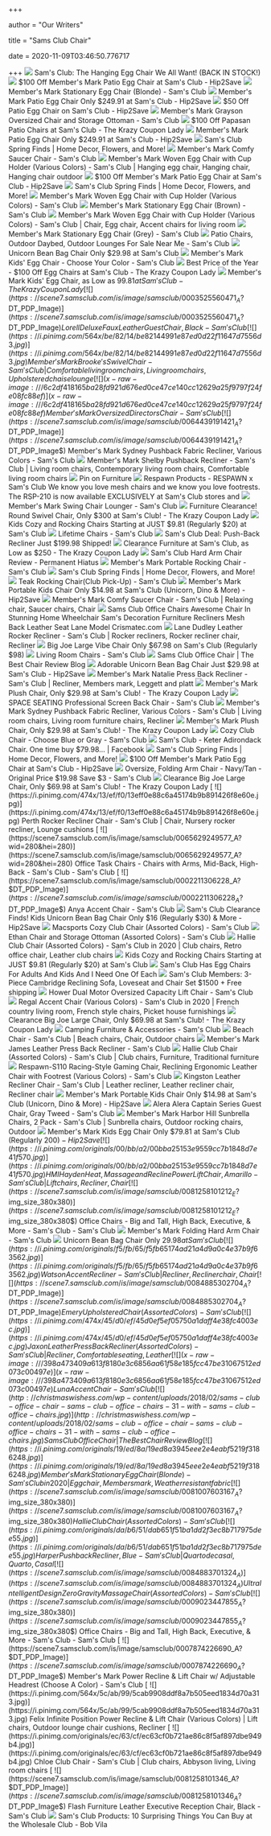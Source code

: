 +++
        
author = "Our Writers"
        
title = "Sams Club Chair"
        
date = 2020-11-09T03:46:50.776717
        
+++
[ ![](https://i2.wp.com/passionatepennypincher.com/wp-content/uploads/2019/03/sams-club-egg-chair.jpg)](https://i2.wp.com/passionatepennypincher.com/wp-content/uploads/2019/03/sams-club-egg-chair.jpg) Sam's Club: The Hanging Egg Chair We All Want! (BACK IN STOCK!)
[ ![](https://hip2save.com/wp-content/uploads/2020/06/Egg-Chair-Sams-Club.jpg?resize=1024%2C538&strip=all)](https://hip2save.com/wp-content/uploads/2020/06/Egg-Chair-Sams-Club.jpg?resize=1024%2C538&strip=all) $100 Off Member's Mark Patio Egg Chair at Sam's Club - Hip2Save
[ ![](https://scene7.samsclub.com/is/image/samsclub/0019396805344_A?wid=280&hei=280)](https://scene7.samsclub.com/is/image/samsclub/0019396805344_A?wid=280&hei=280) Member's Mark Stationary Egg Chair (Blonde) - Sam's Club
[ ![](https://hip2save.com/wp-content/uploads/2020/07/Egg-Chair-from-Sams-Club.jpg)](https://hip2save.com/wp-content/uploads/2020/07/Egg-Chair-from-Sams-Club.jpg) Member's Mark Patio Egg Chair Only $249.91 at Sam's Club - Hip2Save
[ ![](https://hip2save.com/wp-content/uploads/2020/05/Sams-Club-Egg-Chair-Grey.jpg?resize=1024%2C811&strip=all)](https://hip2save.com/wp-content/uploads/2020/05/Sams-Club-Egg-Chair-Grey.jpg?resize=1024%2C811&strip=all) $50 Off Patio Egg Chair on Sam's Club - Hip2Save
[ ![](https://scene7.samsclub.com/is/image/samsclub/0001939680201_A?wid=280&hei=280)](https://scene7.samsclub.com/is/image/samsclub/0001939680201_A?wid=280&hei=280) Member's Mark Grayson Oversized Chair and Storage Ottoman - Sam's Club
[ ![](https://prod-cdn-thekrazycouponlady.imgix.net/wp-content/uploads/2020/05/papasan-chair-sams-club-1589223100-1589223100.jpg?auto=compress,format&fit=max)](https://prod-cdn-thekrazycouponlady.imgix.net/wp-content/uploads/2020/05/papasan-chair-sams-club-1589223100-1589223100.jpg?auto=compress,format&fit=max) $100 Off Papasan Patio Chairs at Sam's Club - The Krazy Coupon Lady
[ ![](https://hip2save.com/wp-content/uploads/2020/07/Pappasan-Chair.jpg?resize=1024%2C768&strip=all)](https://hip2save.com/wp-content/uploads/2020/07/Pappasan-Chair.jpg?resize=1024%2C768&strip=all) Member's Mark Patio Egg Chair Only $249.91 at Sam's Club - Hip2Save
[ ![](https://i2.wp.com/passionatepennypincher.com/wp-content/uploads/2020/03/84014774_10157877363229550_3826936880029499392_o-768x1024.jpg)](https://i2.wp.com/passionatepennypincher.com/wp-content/uploads/2020/03/84014774_10157877363229550_3826936880029499392_o-768x1024.jpg) Sam's Club Spring Finds | Home Decor, Flowers, and More!
[ ![](https://scene7.samsclub.com/is/image/samsclub/0019396801391_B?wid=280&hei=280)](https://scene7.samsclub.com/is/image/samsclub/0019396801391_B?wid=280&hei=280) Member's Mark Comfy Saucer Chair - Sam's Club
[ ![](https://i.pinimg.com/474x/6c/b5/4e/6cb54e19f3c7bf34bf2698217ed2f9eb.jpg)](https://i.pinimg.com/474x/6c/b5/4e/6cb54e19f3c7bf34bf2698217ed2f9eb.jpg) Member's Mark Woven Egg Chair with Cup Holder (Various Colors) - Sam's Club  | Hanging egg chair, Hanging chair, Hanging chair outdoor
[ ![](https://hip2save.com/wp-content/uploads/2020/06/Sams-Club-Kids-Egg-Chair.jpg?resize=1024%2C768&strip=all)](https://hip2save.com/wp-content/uploads/2020/06/Sams-Club-Kids-Egg-Chair.jpg?resize=1024%2C768&strip=all) $100 Off Member's Mark Patio Egg Chair at Sam's Club - Hip2Save
[ ![](https://i2.wp.com/passionatepennypincher.com/wp-content/uploads/2020/03/Sams-Club-Spring-Finds-768x1024.jpg)](https://i2.wp.com/passionatepennypincher.com/wp-content/uploads/2020/03/Sams-Club-Spring-Finds-768x1024.jpg) Sam's Club Spring Finds | Home Decor, Flowers, and More!
[ ![](https://scene7.samsclub.com/is/image/samsclub/0007874221739_A?wid=280&hei=280)](https://scene7.samsclub.com/is/image/samsclub/0007874221739_A?wid=280&hei=280) Member's Mark Woven Egg Chair with Cup Holder (Various Colors) - Sam's Club
[ ![](https://scene7.samsclub.com/is/image/samsclub/0019396802906_A)](https://scene7.samsclub.com/is/image/samsclub/0019396802906_A) Member's Mark Stationary Egg Chair (Brown) - Sam's Club
[ ![](https://i.pinimg.com/474x/93/4b/9d/934b9daa900b01e7a4ecfaa2b075d434.jpg)](https://i.pinimg.com/474x/93/4b/9d/934b9daa900b01e7a4ecfaa2b075d434.jpg) Member's Mark Woven Egg Chair with Cup Holder (Various Colors) - Sam's Club  | Chair, Egg chair, Accent chairs for living room
[ ![](x-raw-image:///c2cc71e93862f831b43db7727bd0adacae2418570020690732f48029b87bb82c)](x-raw-image:///c2cc71e93862f831b43db7727bd0adacae2418570020690732f48029b87bb82c) Member's Mark Stationary Egg Chair (Grey) - Sam's Club
[ ![](https://scene7.samsclub.com/is/image/samsclub/0068921589052_A?wid=280&hei=280)](https://scene7.samsclub.com/is/image/samsclub/0068921589052_A?wid=280&hei=280) Patio Chairs, Outdoor Daybed, Outdoor Lounges For Sale Near Me - Sam's Club
[ ![](https://hip2save.com/wp-content/uploads/2019/02/Unicorn-Chair-Sams-Club.jpg)](https://hip2save.com/wp-content/uploads/2019/02/Unicorn-Chair-Sams-Club.jpg) Unicorn Bean Bag Chair Only $29.98 at Sam's Club
[ ![](https://scene7.samsclub.com/is/image/samsclub/0019396805259_A)](https://scene7.samsclub.com/is/image/samsclub/0019396805259_A) Member's Mark Kids' Egg Chair - Choose Your Color - Sam's Club
[ ![](https://prod-cdn-thekrazycouponlady.imgix.net/wp-content/uploads/2020/07/sams-club-members-mark-egg-chair-2020-1594311495-1594311495.jpg?auto=compress,format&fit=max)](https://prod-cdn-thekrazycouponlady.imgix.net/wp-content/uploads/2020/07/sams-club-members-mark-egg-chair-2020-1594311495-1594311495.jpg?auto=compress,format&fit=max) Best Price of the Year - $100 Off Egg Chairs at Sam's Club - The Krazy  Coupon Lady
[ ![](https://prod-cdn-thekrazycouponlady.imgix.net/wp-content/uploads/2020/05/0019396805258-a-1588516987-1588516987.jpeg?auto=compress,format&fit=max)](https://prod-cdn-thekrazycouponlady.imgix.net/wp-content/uploads/2020/05/0019396805258-a-1588516987-1588516987.jpeg?auto=compress,format&fit=max) Member's Mark Kids' Egg Chair, as Low as $99.81 at Sam's Club - The Krazy  Coupon Lady
[ ![](https://scene7.samsclub.com/is/image/samsclub/0003525560471_A?$DT_PDP_Image$)](https://scene7.samsclub.com/is/image/samsclub/0003525560471_A?$DT_PDP_Image$) Lorell Deluxe Faux Leather Guest Chair, Black - Sam's Club
[ ![](https://i.pinimg.com/564x/be/82/14/be82144991e87ed0d22f11647d7556d3.jpg)](https://i.pinimg.com/564x/be/82/14/be82144991e87ed0d22f11647d7556d3.jpg) Member's Mark Brooke's Swivel Chair - Sam's Club | Comfortable living room  chairs, Living room chairs, Upholstered chaise lounge
[ ![](x-raw-image:///6c2df418165ba28fd921d676ed0ce47ce140cc12629a25f9797f24fe08fc88ef)](x-raw-image:///6c2df418165ba28fd921d676ed0ce47ce140cc12629a25f9797f24fe08fc88ef) Member's Mark Oversized Directors Chair - Sam's Club
[ ![](https://scene7.samsclub.com/is/image/samsclub/0064439191421_A?$DT_PDP_Image$)](https://scene7.samsclub.com/is/image/samsclub/0064439191421_A?$DT_PDP_Image$) Member's Mark Sydney Pushback Fabric Recliner, Various Colors - Sam's Club
[ ![](https://i.pinimg.com/474x/ed/a4/e6/eda4e62b00f8047186705728b9759607.jpg)](https://i.pinimg.com/474x/ed/a4/e6/eda4e62b00f8047186705728b9759607.jpg) Member's Mark Shelby Pushback Recliner - Sam's Club | Living room chairs,  Contemporary living room chairs, Comfortable living room chairs
[ ![](https://i.pinimg.com/originals/ce/25/f0/ce25f0787da5d03e8e5f4ffd2b63e2c5.png)](https://i.pinimg.com/originals/ce/25/f0/ce25f0787da5d03e8e5f4ffd2b63e2c5.png) Pin on Furniture
[ ![](https://lookaside.fbsbx.com/lookaside/crawler/media/?media_id=1024188097997957)](https://lookaside.fbsbx.com/lookaside/crawler/media/?media_id=1024188097997957) Respawn Products -  RESPAWN x Sam's Club  We know you love mesh chairs  and we know you love footrests. The RSP-210 is now available EXCLUSIVELY at  Sam's Club stores and
[ ![](https://scene7.samsclub.com/is/image/samsclub/0019396805312_A)](https://scene7.samsclub.com/is/image/samsclub/0019396805312_A) Member's Mark Swing Chair Lounger - Sam's Club
[ ![](https://prod-cdn-thekrazycouponlady.imgix.net/wp-content/uploads/2019/09/chair-2-9-15-sams-club-1568637272.jpg?auto=compress,format&fit=max)](https://prod-cdn-thekrazycouponlady.imgix.net/wp-content/uploads/2019/09/chair-2-9-15-sams-club-1568637272.jpg?auto=compress,format&fit=max) Furniture Clearance! Round Swivel Chair, Only $300 at Sam's Club! - The  Krazy Coupon Lady
[ ![](https://135dip1kp5pb1hxer93f2f2i-wpengine.netdna-ssl.com/wp-content/uploads/2019/05/kids-cozy-rocking-chair.jpg)](https://135dip1kp5pb1hxer93f2f2i-wpengine.netdna-ssl.com/wp-content/uploads/2019/05/kids-cozy-rocking-chair.jpg) Kids Cozy and Rocking Chairs Starting at JUST $9.81 (Regularly $20) at  Sam's Club
[ ![](https://scene7.samsclub.com/is/image/samsclub/0008148302804_A?wid=280&hei=280)](https://scene7.samsclub.com/is/image/samsclub/0008148302804_A?wid=280&hei=280) Lifetime Chairs - Sam's Club
[ ![](https://hip2save.com/wp-content/uploads/2019/04/Conroe-High-Leg-Recliner-with-Kidney-Accent-Pillow-1.jpg?fit=1200%2C630&strip=all)](https://hip2save.com/wp-content/uploads/2019/04/Conroe-High-Leg-Recliner-with-Kidney-Accent-Pillow-1.jpg?fit=1200%2C630&strip=all) Sam's Club Deal: Push-Back Recliner Just $199.98 Shipped!
[ ![](https://prod-cdn-thekrazycouponlady.imgix.net/wp-content/uploads/2020/02/chair-3-2-10-sams-club-1581353595-1581353595.jpg?auto=compress,format&fit=max)](https://prod-cdn-thekrazycouponlady.imgix.net/wp-content/uploads/2020/02/chair-3-2-10-sams-club-1581353595-1581353595.jpg?auto=compress,format&fit=max) Clearance Furniture at Sam's Club, as Low as $250 - The Krazy Coupon Lady
[ ![](https://permanenthiatus.com/wp-content/uploads/2017/06/Yoshi-Review-1200x500.jpg)](https://permanenthiatus.com/wp-content/uploads/2017/06/Yoshi-Review-1200x500.jpg) Sam's Club Hard Arm Chair Review - Permanent Hiatus
[ ![](https://scene7.samsclub.com/is/image/samsclub/0019396804609_A?wid=280&hei=280)](https://scene7.samsclub.com/is/image/samsclub/0019396804609_A?wid=280&hei=280) Member's Mark Portable Rocking Chair - Sam's Club
[ ![](https://i2.wp.com/passionatepennypincher.com/wp-content/uploads/2020/03/Sams-Club-Spring-Finds-Papasan-Chair-768x1024.jpg)](https://i2.wp.com/passionatepennypincher.com/wp-content/uploads/2020/03/Sams-Club-Spring-Finds-Papasan-Chair-768x1024.jpg) Sam's Club Spring Finds | Home Decor, Flowers, and More!
[ ![](https://images.samsclubresources.com/is/image/samsclub/0064479413680_A?wid=280&hei=280)](https://images.samsclubresources.com/is/image/samsclub/0064479413680_A?wid=280&hei=280) Teak Rocking Chair(Club Pick-Up) - Sam's Club
[ ![](https://hip2save.com/wp-content/uploads/2019/05/members-mark-folding-chair.jpg?resize=1024%2C538&strip=all)](https://hip2save.com/wp-content/uploads/2019/05/members-mark-folding-chair.jpg?resize=1024%2C538&strip=all) Member's Mark Portable Kids Chair Only $14.98 at Sam's Club (Unicorn, Dino  & More) - Hip2Save
[ ![](https://i.pinimg.com/originals/f1/44/01/f144014089d304ec14392bc878092b9f.png)](https://i.pinimg.com/originals/f1/44/01/f144014089d304ec14392bc878092b9f.png) Member's Mark Comfy Saucer Chair - Sam's Club | Relaxing chair, Saucer  chairs, Chair
[ ![](http://www.crismatec.com/python/de/sams-club-office-chairs-awesome-chair-in-stunning-home_office-decoration-301x301.jpg)](http://www.crismatec.com/python/de/sams-club-office-chairs-awesome-chair-in-stunning-home_office-decoration-301x301.jpg) Sams Club Office Chairs Awesome Chair In Stunning Home Wheelchair Sam's  Decoration Furniture Recliners Mesh Back Leather Seat Lane Model  Crismatec.com
[ ![](https://i.pinimg.com/originals/63/62/a9/6362a9d1092cb9f39fd22e94164b152d.jpg)](https://i.pinimg.com/originals/63/62/a9/6362a9d1092cb9f39fd22e94164b152d.jpg) Lane Dudley Leather Rocker Recliner - Sam's Club | Rocker recliners, Rocker  recliner chair, Recliner
[ ![](https://hip2save.com/wp-content/uploads/2020/04/Big-Joe-Chair.jpg?resize=1024%2C538&strip=all)](https://hip2save.com/wp-content/uploads/2020/04/Big-Joe-Chair.jpg?resize=1024%2C538&strip=all) Big Joe Large Vibe Chair Only $67.98 on Sam's Club (Regularly $98)
[ ![](https://scene7.samsclub.com/is/image/samsclub/0070533253040_A?wid=280&hei=280)](https://scene7.samsclub.com/is/image/samsclub/0070533253040_A?wid=280&hei=280) Living Room Chairs - Sam's Club
[ ![](http://christmaswishess.com/wp-content/uploads/2018/02/sams-club-office-chair-boy-bellamy-high-back-executive-office-chair-sams-club-office-chairs-images-76.jpg)](http://christmaswishess.com/wp-content/uploads/2018/02/sams-club-office-chair-boy-bellamy-high-back-executive-office-chair-sams-club-office-chairs-images-76.jpg) Sams Club Office Chair | The Best Chair Review Blog
[ ![](https://hip2save.com/wp-content/uploads/2019/02/unicorn-chair.jpg)](https://hip2save.com/wp-content/uploads/2019/02/unicorn-chair.jpg) Adorable Unicorn Bean Bag Chair Just $29.98 at Sam's Club - Hip2Save
[ ![](https://i.pinimg.com/474x/94/8d/7c/948d7c6a42d919f375a388f27a29e367.jpg)](https://i.pinimg.com/474x/94/8d/7c/948d7c6a42d919f375a388f27a29e367.jpg) Member's Mark Natalie Press Back Recliner - Sam's Club | Recliner, Members  mark, Leggett and platt
[ ![](https://prod-cdn-thekrazycouponlady.imgix.net/wp-content/uploads/2020/01/chair-1-21-sams-club-1579617784.jpeg?auto=compress,format&fit=max)](https://prod-cdn-thekrazycouponlady.imgix.net/wp-content/uploads/2020/01/chair-1-21-sams-club-1579617784.jpeg?auto=compress,format&fit=max) Member's Mark Plush Chair, Only $29.98 at Sam's Club! - The Krazy Coupon  Lady
[ ![](https://scene7.samsclub.com/is/image/samsclub/0009023451493_A)](https://scene7.samsclub.com/is/image/samsclub/0009023451493_A) SPACE SEATING Professional Screen Back Chair - Sam's Club
[ ![](https://i.pinimg.com/originals/36/3f/dd/363fddd781a0d4f4b6c3146e56684614.jpg)](https://i.pinimg.com/originals/36/3f/dd/363fddd781a0d4f4b6c3146e56684614.jpg) Member's Mark Sydney Pushback Fabric Recliner, Various Colors - Sam's Club  | Living room chairs, Living room furniture chairs, Recliner
[ ![](https://prod-cdn-thekrazycouponlady.imgix.net/wp-content/uploads/2020/01/chair-2-1-21-sams-club-1579617787.jpeg?auto=compress,format&fit=max)](https://prod-cdn-thekrazycouponlady.imgix.net/wp-content/uploads/2020/01/chair-2-1-21-sams-club-1579617787.jpeg?auto=compress,format&fit=max) Member's Mark Plush Chair, Only $29.98 at Sam's Club! - The Krazy Coupon  Lady
[ ![](https://scene7.samsclub.com/is/image/samsclub/0019396802623_B?wid=280&hei=280)](https://scene7.samsclub.com/is/image/samsclub/0019396802623_B?wid=280&hei=280) Cozy Club Chair - Choose Blue or Gray - Sam's Club
[ ![](https://lookaside.fbsbx.com/lookaside/crawler/media/?media_id=2944252595610711)](https://lookaside.fbsbx.com/lookaside/crawler/media/?media_id=2944252595610711) Sam's Club - Keter Adirondack Chair. One time buy $79.98... | Facebook
[ ![](https://i2.wp.com/passionatepennypincher.com/wp-content/uploads/2020/03/Sams-Club-Spring-Finds-Beach-Chair-1024x768.jpg)](https://i2.wp.com/passionatepennypincher.com/wp-content/uploads/2020/03/Sams-Club-Spring-Finds-Beach-Chair-1024x768.jpg) Sam's Club Spring Finds | Home Decor, Flowers, and More!
[ ![](https://hip2save.com/wp-content/uploads/2020/06/Egg-Chair-Sams-Club2.jpg?resize=1024%2C699&strip=all)](https://hip2save.com/wp-content/uploads/2020/06/Egg-Chair-Sams-Club2.jpg?resize=1024%2C699&strip=all) $100 Off Member's Mark Patio Egg Chair at Sam's Club - Hip2Save
[ ![](https://images.samsclubresources.com/is/image/samsclub/0004983367702_A?wid=280&hei=280)](https://images.samsclubresources.com/is/image/samsclub/0004983367702_A?wid=280&hei=280) Oversize, Folding Arm Chair - Navy/Tan - Original Price $19.98 Save $3 - Sam's  Club
[ ![](https://prod-cdn-thekrazycouponlady.imgix.net/wp-content/uploads/2019/11/big-joe-2-118-sams-club-1573218896.jpg?auto=compress,format&fit=max)](https://prod-cdn-thekrazycouponlady.imgix.net/wp-content/uploads/2019/11/big-joe-2-118-sams-club-1573218896.jpg?auto=compress,format&fit=max) Clearance Big Joe Large Chair, Only $69.98 at Sam's Club! - The Krazy  Coupon Lady
[ ![](https://i.pinimg.com/474x/13/ef/f0/13eff0e88c6a45174b9b891426f8e60e.jpg)](https://i.pinimg.com/474x/13/ef/f0/13eff0e88c6a45174b9b891426f8e60e.jpg) Perth Rocker Recliner Chair - Sam's Club | Chair, Nursery rocker recliner,  Lounge cushions
[ ![](https://scene7.samsclub.com/is/image/samsclub/0065629249577_A?wid=280&hei=280)](https://scene7.samsclub.com/is/image/samsclub/0065629249577_A?wid=280&hei=280) Office Task Chairs - Chairs with Arms, Mid-Back, High-Back - Sam's Club - Sam's  Club
[ ![](https://scene7.samsclub.com/is/image/samsclub/0002211306228_A?$DT_PDP_Image$)](https://scene7.samsclub.com/is/image/samsclub/0002211306228_A?$DT_PDP_Image$) Anya Accent Chair - Sam's Club
[ ![](https://hip2save.com/wp-content/uploads/2019/05/sams-club-unicorn-chair.jpg)](https://hip2save.com/wp-content/uploads/2019/05/sams-club-unicorn-chair.jpg) Sam's Club Clearance Finds! Kids Unicorn Bean Bag Chair Only $16 (Regularly  $30) & More - Hip2Save
[ ![](x-raw-image:///a15e8a4c02863c32486c0225f5b0aef2fd6b9acae3ed00ca0963af5a3644bdb2)](x-raw-image:///a15e8a4c02863c32486c0225f5b0aef2fd6b9acae3ed00ca0963af5a3644bdb2) Macsports Cozy Club Chair (Assorted Colors) - Sam's Club
[ ![](https://scene7.samsclub.com/is/image/samsclub/0081162903048_A?wid=280&hei=280)](https://scene7.samsclub.com/is/image/samsclub/0081162903048_A?wid=280&hei=280) Ethan Chair and Storage Ottoman (Assorted Colors) - Sam's Club
[ ![](https://i.pinimg.com/474x/d4/55/a7/d455a7576bda9e6c5fbec4f13ceb4127.jpg)](https://i.pinimg.com/474x/d4/55/a7/d455a7576bda9e6c5fbec4f13ceb4127.jpg) Hallie Club Chair (Assorted Colors) - Sam's Club in 2020 | Club chairs,  Retro office chair, Leather club chairs
[ ![](https://135dip1kp5pb1hxer93f2f2i-wpengine.netdna-ssl.com/wp-content/uploads/2019/05/cozy-chair.jpg)](https://135dip1kp5pb1hxer93f2f2i-wpengine.netdna-ssl.com/wp-content/uploads/2019/05/cozy-chair.jpg) Kids Cozy and Rocking Chairs Starting at JUST $9.81 (Regularly $20) at  Sam's Club
[ ![](https://cdn.totallythebomb.com/wp-content/uploads/2020/07/sams-club-chair-1-394x700.jpg)](https://cdn.totallythebomb.com/wp-content/uploads/2020/07/sams-club-chair-1-394x700.jpg) Sam's Club Has Egg Chairs For Adults And Kids And I Need One Of Each
[ ![](https://static.slickdealscdn.com/attachment/1/9/5/6/4/1/4/9223886.attach)](https://static.slickdealscdn.com/attachment/1/9/5/6/4/1/4/9223886.attach) Sam's Club Members: 3-Piece Cambridge Reclining Sofa, Loveseat and Chair  Set $1500 + Free shipping
[ ![](https://scene7.samsclub.com/is/image/samsclub/0060587626823_A?wid=280&hei=280)](https://scene7.samsclub.com/is/image/samsclub/0060587626823_A?wid=280&hei=280) Hower Dual Motor Oversized Capacity Lift Chair - Sam's Club
[ ![](https://i.pinimg.com/474x/1f/71/62/1f716222f5af74298ff830ce1c3c7d05.jpg)](https://i.pinimg.com/474x/1f/71/62/1f716222f5af74298ff830ce1c3c7d05.jpg) Regal Accent Chair (Various Colors) - Sam's Club in 2020 | French country  living room, French style chairs, Picket house furnishings
[ ![](https://prod-cdn-thekrazycouponlady.imgix.net/wp-content/uploads/2019/11/big-joe-11-8-sams-club-1573218901.jpg?auto=compress,format&fit=max)](https://prod-cdn-thekrazycouponlady.imgix.net/wp-content/uploads/2019/11/big-joe-11-8-sams-club-1573218901.jpg?auto=compress,format&fit=max) Clearance Big Joe Large Chair, Only $69.98 at Sam's Club! - The Krazy  Coupon Lady
[ ![](https://scene7.samsclub.com/is/image/samsclub/0019396804595_A?wid=280&hei=280)](https://scene7.samsclub.com/is/image/samsclub/0019396804595_A?wid=280&hei=280) Camping Furniture & Accessories - Sam's Club
[ ![](https://i.pinimg.com/originals/82/7a/ea/827aeadd7c9d630dbc8c32d5e4846203.jpg)](https://i.pinimg.com/originals/82/7a/ea/827aeadd7c9d630dbc8c32d5e4846203.jpg) Beach Chair - Sam's Club | Beach chairs, Chair, Outdoor chairs
[ ![](https://scene7.samsclub.com/is/image/samsclub/0081162903014_A?wid=280&hei=280)](https://scene7.samsclub.com/is/image/samsclub/0081162903014_A?wid=280&hei=280) Member's Mark James Leather Press Back Recliner - Sam's Club
[ ![](https://i.pinimg.com/736x/4b/f9/fe/4bf9fe6f05c84b70371b0ee5d5edfeeb.jpg)](https://i.pinimg.com/736x/4b/f9/fe/4bf9fe6f05c84b70371b0ee5d5edfeeb.jpg) Hallie Club Chair (Assorted Colors) - Sam's Club | Club chairs, Furniture,  Traditional furniture
[ ![](https://scene7.samsclub.com/is/image/samsclub/0084512309576_A)](https://scene7.samsclub.com/is/image/samsclub/0084512309576_A) Respawn-S110 Racing-Style Gaming Chair, Reclining Ergonomic Leather Chair  with Footrest (Various Colors) - Sam's Club
[ ![](https://i.pinimg.com/originals/e3/3a/44/e33a445081e043bac197bc42f8c6881b.jpg)](https://i.pinimg.com/originals/e3/3a/44/e33a445081e043bac197bc42f8c6881b.jpg) Kingston Leather Recliner Chair - Sam&#39;s Club | Leather recliner,  Leather recliner chair, Recliner chair
[ ![](https://hip2save.com/wp-content/uploads/2019/05/Kids-Unicorn-Hard-Arm-Chair-Sams-Club.jpg?resize=1024%2C538&strip=all)](https://hip2save.com/wp-content/uploads/2019/05/Kids-Unicorn-Hard-Arm-Chair-Sams-Club.jpg?resize=1024%2C538&strip=all) Member's Mark Portable Kids Chair Only $14.98 at Sam's Club (Unicorn, Dino  & More) - Hip2Save
[ ![](https://scene7.samsclub.com/is/image/samsclub/0004216739366_A?wid=280&hei=280)](https://scene7.samsclub.com/is/image/samsclub/0004216739366_A?wid=280&hei=280) Alera Alera Captain Series Guest Chair, Gray Tweed - Sam's Club
[ ![](https://i.pinimg.com/474x/a1/bd/a3/a1bda35f3f9d0dc94fcdf838c283eec9.jpg)](https://i.pinimg.com/474x/a1/bd/a3/a1bda35f3f9d0dc94fcdf838c283eec9.jpg) Member's Mark Harbor Hill Sunbrella Chairs, 2 Pack - Sam's Club | Sunbrella  chairs, Outdoor rocking chairs, Outdoor
[ ![](https://hip2save.com/wp-content/uploads/2020/07/Egg-Chair-Price.jpg?resize=1024%2C768&strip=all)](https://hip2save.com/wp-content/uploads/2020/07/Egg-Chair-Price.jpg?resize=1024%2C768&strip=all) Member's Mark Kids Egg Chair Only $79.81 at Sam's Club (Regularly $200) -  Hip2Save
[ ![](https://i.pinimg.com/originals/00/bb/a2/00bba25153e9559cc7b1848d7e41f570.jpg)](https://i.pinimg.com/originals/00/bb/a2/00bba25153e9559cc7b1848d7e41f570.jpg) HMI Hayden Heat, Massage and Recline Power Lift Chair, Amarillo - Sam's Club  | Lift chairs, Recliner, Chair
[ ![](https://scene7.samsclub.com/is/image/samsclub/0081258101212_E?$img_size_380x380$)](https://scene7.samsclub.com/is/image/samsclub/0081258101212_E?$img_size_380x380$) Office Chairs - Big and Tall, High Back, Executive, & More - Sam's Club - Sam's  Club
[ ![](https://scene7.samsclub.com/is/image/samsclub/0019396802701_A)](https://scene7.samsclub.com/is/image/samsclub/0019396802701_A) Member's Mark Folding Hard Arm Chair - Sam's Club
[ ![](https://hip2save.com/wp-content/uploads/2019/02/Sams-Club-Unicorn-Chair.jpg?resize=1200%2C630&strip=all)](https://hip2save.com/wp-content/uploads/2019/02/Sams-Club-Unicorn-Chair.jpg?resize=1200%2C630&strip=all) Unicorn Bean Bag Chair Only $29.98 at Sam's Club
[ ![](https://i.pinimg.com/originals/f5/fb/65/f5fb65174ad21a4d9a0c4e37b9f63562.jpg)](https://i.pinimg.com/originals/f5/fb/65/f5fb65174ad21a4d9a0c4e37b9f63562.jpg) Watson Accent Recliner - Sam's Club | Recliner, Recliner chair, Chair
[ ![](https://scene7.samsclub.com/is/image/samsclub/0084885302704_A?$DT_PDP_Image$)](https://scene7.samsclub.com/is/image/samsclub/0084885302704_A?$DT_PDP_Image$) Emery Upholstered Chair (Assorted Colors) - Sam's Club
[ ![](https://i.pinimg.com/474x/45/d0/ef/45d0ef5ef05750a1daff4e38fc4003ec.jpg)](https://i.pinimg.com/474x/45/d0/ef/45d0ef5ef05750a1daff4e38fc4003ec.jpg) Jaxon Leather Press Back Recliner (Assorted Colors) - Sam's Club |  Recliner, Comfortable seating, Leather
[ ![](x-raw-image:///398a473409a613f8180e3c6856aa61f58e185fcc47be31067512ed073c00497e)](x-raw-image:///398a473409a613f8180e3c6856aa61f58e185fcc47be31067512ed073c00497e) Luna Accent Chair - Sam's Club
[ ![](http://christmaswishess.com/wp-content/uploads/2018/02/sams-club-office-chair-sams-club-office-chairs-31-with-sams-club-office-chairs.jpg)](http://christmaswishess.com/wp-content/uploads/2018/02/sams-club-office-chair-sams-club-office-chairs-31-with-sams-club-office-chairs.jpg) Sams Club Office Chair | The Best Chair Review Blog
[ ![](https://i.pinimg.com/originals/19/ed/8a/19ed8a3945eee2e4eabf5219f3186248.jpg)](https://i.pinimg.com/originals/19/ed/8a/19ed8a3945eee2e4eabf5219f3186248.jpg) Member's Mark Stationary Egg Chair (Blonde) - Sam's Club in 2020 | Egg chair,  Members mark, Weather resistant fabric
[ ![](https://scene7.samsclub.com/is/image/samsclub/0081007603167_A?$img_size_380x380$)](https://scene7.samsclub.com/is/image/samsclub/0081007603167_A?$img_size_380x380$) Hallie Club Chair (Assorted Colors) - Sam's Club
[ ![](https://i.pinimg.com/originals/da/b6/51/dab651f51ba1dd2f3ec8b717975dee55.jpg)](https://i.pinimg.com/originals/da/b6/51/dab651f51ba1dd2f3ec8b717975dee55.jpg) Harper Pushback Recliner, Blue - Sam's Club | Quarto de casal, Quarto, Casal
[ ![](https://scene7.samsclub.com/is/image/samsclub/0084883701324_A)](https://scene7.samsclub.com/is/image/samsclub/0084883701324_A) Ultra Intelligent Design Zero Gravity Massage Chair (Assorted Colors) - Sam's  Club
[ ![](https://scene7.samsclub.com/is/image/samsclub/0009023447855_A?$img_size_380x380$)](https://scene7.samsclub.com/is/image/samsclub/0009023447855_A?$img_size_380x380$) Office Chairs - Big and Tall, High Back, Executive, & More - Sam's Club - Sam's  Club
[ ![](https://scene7.samsclub.com/is/image/samsclub/0007874226690_A?$DT_PDP_Image$)](https://scene7.samsclub.com/is/image/samsclub/0007874226690_A?$DT_PDP_Image$) Member's Mark Power Recline & Lift Chair w/ Adjustable Headrest (Choose A  Color) - Sam's Club
[ ![](https://i.pinimg.com/564x/5c/ab/99/5cab9908ddf8a7b505eed1834d70a313.jpg)](https://i.pinimg.com/564x/5c/ab/99/5cab9908ddf8a7b505eed1834d70a313.jpg) Felix Infinite Position Power Recline & Lift Chair (Various Colors) | Lift  chairs, Outdoor lounge chair cushions, Recliner
[ ![](https://i.pinimg.com/originals/ec/63/cf/ec63cf0b721ae86c8f5af897dbe949b4.jpg)](https://i.pinimg.com/originals/ec/63/cf/ec63cf0b721ae86c8f5af897dbe949b4.jpg) Chloe Club Chair - Sam's Club | Club chairs, Abbyson living, Living room  chairs
[ ![](https://scene7.samsclub.com/is/image/samsclub/0081258101346_A?$DT_PDP_Image$)](https://scene7.samsclub.com/is/image/samsclub/0081258101346_A?$DT_PDP_Image$) Flash Furniture Leather Executive Reception Chair, Black - Sam's Club
[ ![](https://s3-production.bobvila.com/slides/22244/original/samsclub-patio-furniture.jpg?1591225549)](https://s3-production.bobvila.com/slides/22244/original/samsclub-patio-furniture.jpg?1591225549) Sam's Club Products: 10 Surprising Things You Can Buy at the Wholesale Club  - Bob Vila
